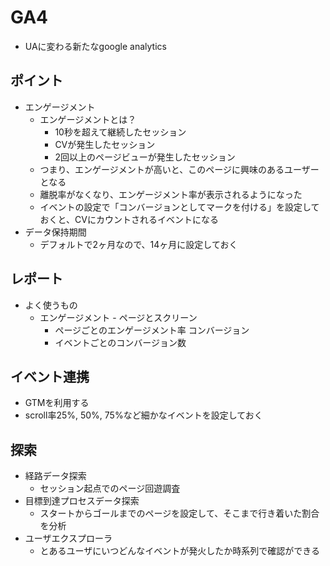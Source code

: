 # GA4
- UAに変わる新たなgoogle analytics

## ポイント
- エンゲージメント
  - エンゲージメントとは？
    - 10秒を超えて継続したセッション
    - CVが発生したセッション
    - 2回以上のページビューが発生したセッション
  - つまり、エンゲージメントが高いと、このページに興味のあるユーザーとなる
  - 離脱率がなくなり、エンゲージメント率が表示されるようになった
  - イベントの設定で「コンバージョンとしてマークを付ける」を設定しておくと、CVにカウントされるイベントになる
- データ保持期間
  - デフォルトで2ヶ月なので、14ヶ月に設定しておく

## レポート
- よく使うもの
  - エンゲージメント - ページとスクリーン
    - ページごとのエンゲージメント率
  コンバージョン
    - イベントごとのコンバージョン数

## イベント連携
- GTMを利用する
- scroll率25%, 50%, 75%など細かなイベントを設定しておく

## 探索
- 経路データ探索
  - セッション起点でのページ回遊調査
- 目標到達プロセスデータ探索
  - スタートからゴールまでのページを設定して、そこまで行き着いた割合を分析
- ユーザエクスプローラ
  - とあるユーザにいつどんなイベントが発火したか時系列で確認ができる
